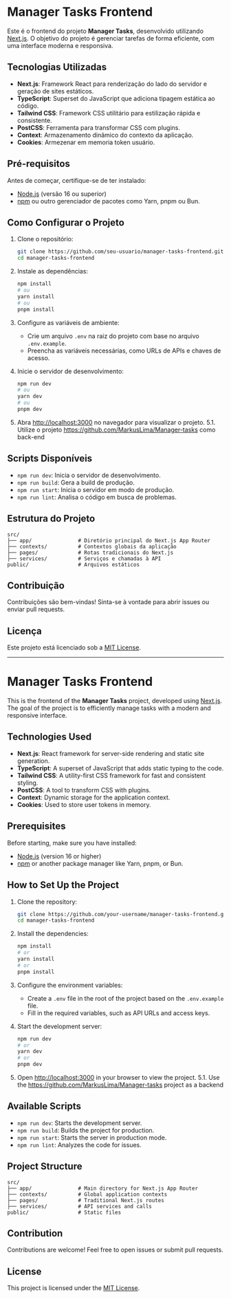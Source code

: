# Manager Tasks Frontend

Este é o frontend do projeto **Manager Tasks**, desenvolvido utilizando [Next.js](https://nextjs.org). O objetivo do projeto é gerenciar tarefas de forma eficiente, com uma interface moderna e responsiva.

## Tecnologias Utilizadas

- **Next.js**: Framework React para renderização do lado do servidor e geração de sites estáticos.
- **TypeScript**: Superset do JavaScript que adiciona tipagem estática ao código.
- **Tailwind CSS**: Framework CSS utilitário para estilização rápida e consistente.
- **PostCSS**: Ferramenta para transformar CSS com plugins.
- **Context**: Armazenamento dinâmico do contexto da aplicação.
- **Cookies**: Armezenar em memoria token usuário.

## Pré-requisitos

Antes de começar, certifique-se de ter instalado:

- [Node.js](https://nodejs.org/) (versão 16 ou superior)
- [npm](https://www.npmjs.com/) ou outro gerenciador de pacotes como Yarn, pnpm ou Bun.

## Como Configurar o Projeto

1. Clone o repositório:

   ```bash
   git clone https://github.com/seu-usuario/manager-tasks-frontend.git
   cd manager-tasks-frontend
   ```

2. Instale as dependências:

   ```bash
   npm install
   # ou
   yarn install
   # ou
   pnpm install
   ```

3. Configure as variáveis de ambiente:

   - Crie um arquivo `.env` na raiz do projeto com base no arquivo `.env.example`.
   - Preencha as variáveis necessárias, como URLs de APIs e chaves de acesso.

4. Inicie o servidor de desenvolvimento:

   ```bash
   npm run dev
   # ou
   yarn dev
   # ou
   pnpm dev
   ```

5. Abra [http://localhost:3000](http://localhost:3000) no navegador para visualizar o projeto.
5.1. Utilize o projeto  https://github.com/MarkusLima/Manager-tasks como back-end

## Scripts Disponíveis

- `npm run dev`: Inicia o servidor de desenvolvimento.
- `npm run build`: Gera a build de produção.
- `npm run start`: Inicia o servidor em modo de produção.
- `npm run lint`: Analisa o código em busca de problemas.

## Estrutura do Projeto

```plaintext
src/
├── app/               # Diretório principal do Next.js App Router
├── contexts/          # Contextos globais da aplicação
├── pages/             # Rotas tradicionais do Next.js
├── services/          # Serviços e chamadas à API
public/                # Arquivos estáticos
```

## Contribuição

Contribuições são bem-vindas! Sinta-se à vontade para abrir issues ou enviar pull requests.

## Licença

Este projeto está licenciado sob a [MIT License](LICENSE).



------------------------------------------------------------------------------------------------------------




# Manager Tasks Frontend

This is the frontend of the **Manager Tasks** project, developed using [Next.js](https://nextjs.org). The goal of the project is to efficiently manage tasks with a modern and responsive interface.

## Technologies Used

- **Next.js**: React framework for server-side rendering and static site generation.
- **TypeScript**: A superset of JavaScript that adds static typing to the code.
- **Tailwind CSS**: A utility-first CSS framework for fast and consistent styling.
- **PostCSS**: A tool to transform CSS with plugins.
- **Context**: Dynamic storage for the application context.
- **Cookies**: Used to store user tokens in memory.

## Prerequisites

Before starting, make sure you have installed:

- [Node.js](https://nodejs.org/) (version 16 or higher)
- [npm](https://www.npmjs.com/) or another package manager like Yarn, pnpm, or Bun.

## How to Set Up the Project

1. Clone the repository:

   ```bash
   git clone https://github.com/your-username/manager-tasks-frontend.git
   cd manager-tasks-frontend
   ```

2. Install the dependencies:

   ```bash
   npm install
   # or
   yarn install
   # or
   pnpm install
   ```

3. Configure the environment variables:

   - Create a `.env` file in the root of the project based on the `.env.example` file.
   - Fill in the required variables, such as API URLs and access keys.

4. Start the development server:

   ```bash
   npm run dev
   # or
   yarn dev
   # or
   pnpm dev
   ```

5. Open [http://localhost:3000](http://localhost:3000) in your browser to view the project.
5.1. Use the https://github.com/MarkusLima/Manager-tasks project as a backend

## Available Scripts

- `npm run dev`: Starts the development server.
- `npm run build`: Builds the project for production.
- `npm run start`: Starts the server in production mode.
- `npm run lint`: Analyzes the code for issues.

## Project Structure

```plaintext
src/
├── app/               # Main directory for Next.js App Router
├── contexts/          # Global application contexts
├── pages/             # Traditional Next.js routes
├── services/          # API services and calls
public/                # Static files
```

## Contribution

Contributions are welcome! Feel free to open issues or submit pull requests.

## License

This project is licensed under the [MIT License](LICENSE).
